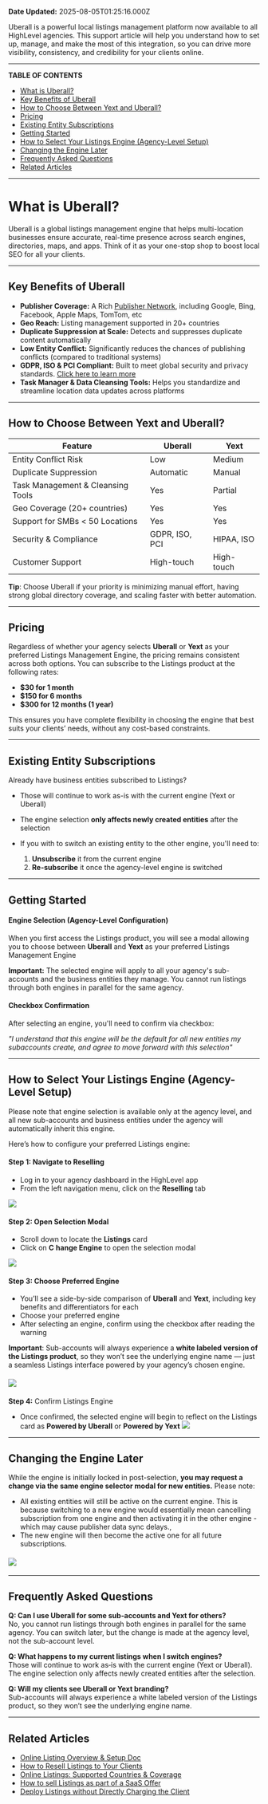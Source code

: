 **Date Updated:** 2025-08-05T01:25:16.000Z

Uberall is a powerful local listings management platform now available to all HighLevel agencies. This support article will help you understand how to set up, manage, and make the most of this integration, so you can drive more visibility, consistency, and credibility for your clients online.

---

**TABLE OF CONTENTS**

* [What is Uberall?](#What-is-Uberall?)
* [Key Benefits of Uberall](#Key-Benefits-of-Uberall)
* [How to Choose Between Yext and Uberall?](#How-to-Choose-Between-Yext-and-Uberall?)
* [Pricing](#Pricing)
* [Existing Entity Subscriptions](#Existing-Entity-Subscriptions)
* [Getting Started](#Getting-Started)
* [How to Select Your Listings Engine (Agency-Level Setup)](#How-to-Select-Your-Listings-Engine-%28Agency-Level-Setup%29)
* [Changing the Engine Later](#Changing-the-Engine-Later)
* [Frequently Asked Questions](#Frequently-Asked-Questions)
* [Related Articles](#Related-Articles)

---

# **What is Uberall?**

  
Uberall is a global listings management engine that helps multi-location businesses ensure accurate, real-time presence across search engines, directories, maps, and apps. Think of it as your one-stop shop to boost local SEO for all your clients.

---

## **Key Benefits of Uberall**

  
* **Publisher Coverage:** A Rich [Publisher Network](https://uberall.com/en-us/directories/products), including Google, Bing, Facebook, Apple Maps, TomTom, etc
* **Geo Reach:** Listing management supported in 20+ countries
* **Duplicate Suppression at Scale:** Detects and suppresses duplicate content automatically
* **Low Entity Conflict:** Significantly reduces the chances of publishing conflicts (compared to traditional systems)
* **GDPR, ISO & PCI Compliant:** Built to meet global security and privacy standards. [Click here to learn more](https://uberall.helpjuice.com/en%5FUS/userrights/security-and-compliance-at-uberall)
* **Task Manager & Data Cleansing Tools:** Helps you standardize and streamline location data updates across platforms

---

## **How to Choose Between Yext and Uberall?**

  
| Feature                           | **Uberall**    | **Yext**   |
| --------------------------------- | -------------- | ---------- |
| Entity Conflict Risk              | Low            | Medium     |
| Duplicate Suppression             | Automatic      | Manual     |
| Task Management & Cleansing Tools | Yes            | Partial    |
| Geo Coverage (20+ countries)      | Yes            | Yes        |
| Support for SMBs < 50 Locations   | Yes            | Yes        |
| Security & Compliance             | GDPR, ISO, PCI | HIPAA, ISO |
| Customer Support                  | High-touch     | High-touch |
  
  
**Tip**: Choose Uberall if your priority is minimizing manual effort, having strong global directory coverage, and scaling faster with better automation.

---

## **Pricing**

  
Regardless of whether your agency selects **Uberall** or **Yext** as your preferred Listings Management Engine, the pricing remains consistent across both options. You can subscribe to the Listings product at the following rates:

  
* **$30 for 1 month**
* **$150 for 6 months**
* **$300 for 12 months (1 year)**

This ensures you have complete flexibility in choosing the engine that best suits your clients’ needs, without any cost-based constraints.

---

## **Existing Entity Subscriptions**

  
Already have business entities subscribed to Listings?

  
* Those will continue to work as-is with the current engine (Yext or Uberall)
* The engine selection **only affects newly created entities** after the selection
* If you with to switch an existing entity to the other engine, you'll need to:  
    
   1. **Unsubscribe** it from the current engine  
   2. **Re-subscribe** it once the agency-level engine is switched

---

## **Getting Started**

  
#### **Engine Selection (Agency-Level Configuration)**

  
When you first access the Listings product, you will see a modal allowing you to choose between **Uberall** and **Yext** as your preferred Listings Management Engine

  
**Important:** The selected engine will apply to all your agency's sub-accounts and the business entities they manage. You cannot run listings through both engines in parallel for the same agency.
  
  
#### **Checkbox Confirmation**

  
After selecting an engine, you'll need to confirm via checkbox:

_"I understand that this engine will be the default for all new entities my subaccounts create, and agree to move forward with this selection"_

---

## **How to Select Your Listings Engine (Agency-Level Setup)**

  
Please note that engine selection is available only at the agency level, and all new sub-accounts and business entities under the agency will automatically inherit this engine.

  
Here’s how to configure your preferred Listings engine:
  
  
#### **Step 1:** Navigate to Reselling

  
* Log in to your agency dashboard in the HighLevel app
* From the left navigation menu, click on the **Reselling** tab

![](https://s3.amazonaws.com/cdn.freshdesk.com/data/helpdesk/attachments/production/155050909949/original/6G2a7vkphBRq_j_nts3Oea9ddmvJOxrcAw.png?1754331013)
  
  
#### **Step 2:** Open Selection Modal

  
* Scroll down to locate the **Listings** card
* Click on **C** **hange Engine** to open the selection modal

  
![](https://s3.amazonaws.com/cdn.freshdesk.com/data/helpdesk/attachments/production/155050910010/original/RqG6H1Jc5eovWK4mYdx4bzhNVD04yq2d1g.png?1754331131)
  
  
#### **Step 3:** Choose Preferred Engine

  
* You’ll see a side-by-side comparison of **Uberall** and **Yext**, including key benefits and differentiators for each
* Choose your preferred engine
* After selecting an engine, confirm using the checkbox after reading the warning

  
**Important**: Sub-accounts will always experience a **white labeled** **version of the Listings product**, so they won’t see the underlying engine name — just a seamless Listings interface powered by your agency’s chosen engine.

  
#### ![](https://s3.amazonaws.com/cdn.freshdesk.com/data/helpdesk/attachments/production/155050910050/original/8DVGXGRYUDAk8M3X7qv1mNRwxbDgFMCM1A.png?1754331203)

####   

####   
**Step 4:** Confirm Listings Engine

  
* Once confirmed, the selected engine will begin to reflect on the Listings card as **Powered by Uberall** or **Powered by Yext**
**![](https://s3.amazonaws.com/cdn.freshdesk.com/data/helpdesk/attachments/production/155050910088/original/S8zfrWmqH_OB_ePgMEwtMzCPJaD2k9YKZg.png?1754331271)**

---

## **Changing the Engine Later**

  
While the engine is initially locked in post-selection, **you may request a change via the same engine selector modal for new entities.** Please note:  
  
* All existing entities will still be active on the current engine. This is because switching to a new engine would essentially mean cancelling subscription from one engine and then activating it in the other engine - which may cause publisher data sync delays.,
* The new engine will then become the active one for all future subscriptions.

  
#### ![](https://s3.amazonaws.com/cdn.freshdesk.com/data/helpdesk/attachments/production/155050910096/original/cs3NekcNZ-TIvLwVkh4kYldi2-5gmQbatg.jpeg?1754331324)

---

## **Frequently Asked Questions**

  
**Q: Can I use Uberall for some sub‑accounts and Yext for others?**  
No, you cannot run listings through both engines in parallel for the same agency. You can switch later, but the change is made at the agency level, not the sub-account level.

  
**Q: What happens to my current listings when I switch engines?**  
Those will continue to work as‑is with the current engine (Yext or Uberall). The engine selection only affects newly created entities after the selection.

  
**Q: Will my clients see Uberall or Yext branding?**  
Sub-accounts will always experience a white labeled version of the Listings product, so they won’t see the underlying engine name.

---

## **Related Articles**

  
* [Online Listing Overview & Setup Doc](https://help.gohighlevel.com/en/support/solutions/articles/48001196389)
* [How to Resell Listings to Your Clients](https://help.gohighlevel.com/en/support/solutions/articles/155000001901)
* [Online Listings: Supported Countries & Coverage](https://help.gohighlevel.com/en/support/solutions/articles/155000004145)
* [How to sell Listings as part of a SaaS Offer](https://help.gohighlevel.com/en/support/solutions/articles/48001209150)
* [Deploy Listings without Directly Charging the Client](https://help.gohighlevel.com/en/support/solutions/articles/48001210774)